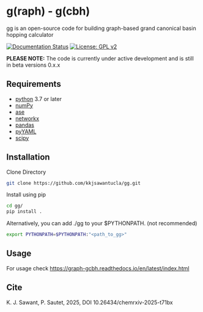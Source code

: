 
# g(raph) - g(cbh)

gg is an open-source code for building graph-based grand canonical basin hopping calculator

[![Documentation Status](https://readthedocs.org/projects/graph-gcbh/badge/?version=latest)](https://graph-gcbh.readthedocs.io/en/latest/?badge=latest)
[![License: GPL v2](https://img.shields.io/badge/License-GPL_v2-blue.svg)](https://www.gnu.org/licenses/old-licenses/gpl-2.0.en.html)

**PLEASE NOTE:** The code is currently under active development and is still in beta versions 0.x.x

## Requirements
- [python](https://www.python.org/) 3.7  or later
- [numPy](https://numpy.org/doc/stable/reference/)
- [ase](https://wiki.fysik.dtu.dk/ase/)
- [networkx](https://networkx.org/)
- [pandas](https://pandas.pydata.org/)
- [pyYAML](https://pyyaml.org/)
- [scipy](https://scipy.org/)

## Installation
Clone Directory
~~~bash
git clone https://github.com/kkjsawantucla/gg.git
~~~

Install using pip
~~~bash
cd gg/
pip install .
~~~

Alternatively, you can add ./gg to your $PYTHONPATH. (not recommended)
~~~bash
export PYTHONPATH=$PYTHONPATH:"<path_to_gg>"
~~~

## Usage
For usage check https://graph-gcbh.readthedocs.io/en/latest/index.html

## Cite
K. J. Sawant, P. Sautet, 2025, DOI 10.26434/chemrxiv-2025-t71bx
